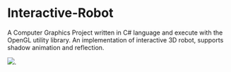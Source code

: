 # Interactive-Robot

A Computer Graphics Project written in C# language and execute with the OpenGL utility library. An implementation of interactive 3D robot, supports shadow animation and reflection.

![](C:\Users\yochay\Pictures\Screenshots\pic.png).
